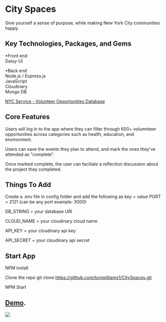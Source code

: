 # City Spaces
 
Give yourself a sense of purpose, while making New York City communities happy.

## Key Technologies, Packages, and Gems

•Front end <br>
Daisy-UI

•Back end <br>
Node.js / Express.js <br>
JavaScript <br>
Cloudinary <br>
Mongo DB <br>

[NYC Service - Volunteer Opportunities Database](https://data.cityofnewyork.us/Social-Services/NYC-Service-Volunteer-Opportunities-Database/btdp-kset)

## Core Features
 Users will log in to the app where they can filter through 600+ volumnteer opportunities across categories such as health, education, and environment. <br>

Users can save the events they plan to attend, and mark the ones they've attended as "complete". <br>

Once marked complete, the user can faciliate a reflection discussion about the project they completed. 

## Things To Add

Create a .env file in config folder and add the following as key = value
PORT = 2121 (can be any port example: 3000)

DB_STRING = your database URI

CLOUD_NAME = your cloudinary cloud name

API_KEY = your cloudinary api key

API_SECRET = your cloudinary api secret

## Start App
NPM install

Clone the repo git clone https://github.com/toniwilliams1/CitySpaces.git

NPM Start

## [Demo](https://luxebar.netlify.app/).
<img src="https://user-images.githubusercontent.com/100317017/204971083-44b43493-0ea7-457f-a6a0-a0b736904d5e.png">


